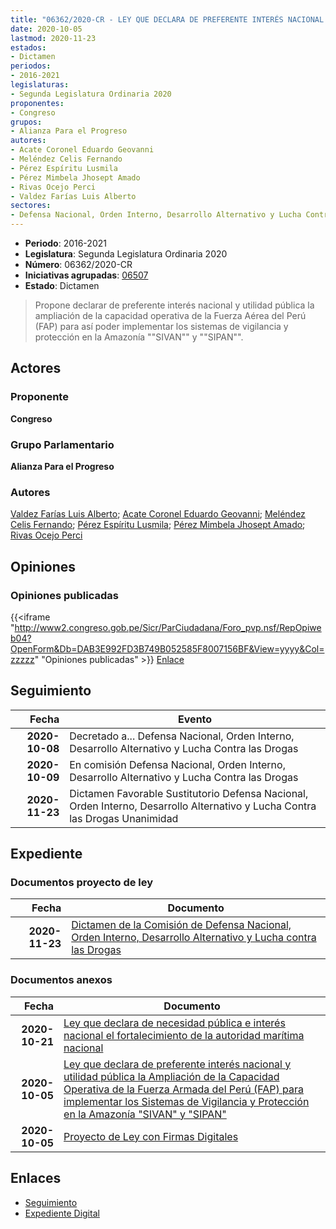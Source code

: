 ```yaml
---
title: "06362/2020-CR - LEY QUE DECLARA DE PREFERENTE INTERÉS NACIONAL Y UTILIDAD PÚBLICA LA AMPLIACIÓN DE LA CAPACIDAD OPERATIVA DE LA FUERZA AÉREA DEL PERÚ (FAP) PARA IMPLEMENTAR LOS SISTEMAS DE VIGILANCIA Y PROTECCIÓN EN LA AMAZONÍA 'SIVAN' Y 'SIPAN'."
date: 2020-10-05
lastmod: 2020-11-23
estados:
- Dictamen
periodos:
- 2016-2021
legislaturas:
- Segunda Legislatura Ordinaria 2020
proponentes:
- Congreso
grupos:
- Alianza Para el Progreso
autores:
- Acate Coronel Eduardo Geovanni
- Meléndez Celis Fernando
- Pérez Espíritu Lusmila
- Pérez Mimbela Jhosept Amado
- Rivas Ocejo Perci
- Valdez Farías Luis Alberto
sectores:
- Defensa Nacional, Orden Interno, Desarrollo Alternativo y Lucha Contra las Drogas
---
```

- **Periodo**: 2016-2021
- **Legislatura**: Segunda Legislatura Ordinaria 2020
- **Número**: 06362/2020-CR
- **Iniciativas agrupadas**: [06507](../../06500/06507)
- **Estado**: Dictamen

> Propone declarar de preferente interés nacional y utilidad pública la ampliación de la capacidad operativa de la Fuerza Aérea del Perú (FAP) para así poder implementar los sistemas de vigilancia y protección en la Amazonía ""SIVAN"" y ""SIPAN"".


## Actores

### Proponente

**Congreso**

### Grupo Parlamentario

**Alianza Para el Progreso**

### Autores

[Valdez Farías Luis Alberto](mailto:mailto:lvaldez@congreso.gob.pe); [Acate Coronel Eduardo Geovanni](mailto:mailto:eacate@congreso.gob.pe); [Meléndez Celis Fernando](mailto:mailto:fmelendez@congreso.gob.pe); [Pérez Espíritu Lusmila](mailto:mailto:lperez@congreso.gob.pe); [Pérez Mimbela Jhosept Amado](mailto:mailto:jperezm@congreso.gob.pe); [Rivas Ocejo Perci](mailto:mailto:privas@congreso.gob.pe)

## Opiniones

### Opiniones publicadas

{{<iframe "http://www2.congreso.gob.pe/Sicr/ParCiudadana/Foro_pvp.nsf/RepOpiweb04?OpenForm&Db=DAB3E992FD3B749B052585F8007156BF&View=yyyy&Col=zzzzz" "Opiniones publicadas" >}}
[Enlace](http://www2.congreso.gob.pe/Sicr/ParCiudadana/Foro_pvp.nsf/RepOpiweb04?OpenForm&Db=DAB3E992FD3B749B052585F8007156BF&View=yyyy&Col=zzzzz)


## Seguimiento

| Fecha | Evento |
|------:|--------|
| **2020-10-08** | Decretado a... Defensa Nacional, Orden Interno, Desarrollo Alternativo y Lucha Contra las Drogas |
| **2020-10-09** | En comisión Defensa Nacional, Orden Interno, Desarrollo Alternativo y Lucha Contra las Drogas |
| **2020-11-23** | Dictamen Favorable Sustitutorio Defensa Nacional, Orden Interno, Desarrollo Alternativo y Lucha Contra las Drogas Unanimidad |

## Expediente

### Documentos proyecto de ley

| Fecha | Documento |
|------:|-----------|
| **2020-11-23** | [Dictamen de la Comisión de Defensa Nacional, Orden Interno, Desarrollo Alternativo y Lucha contra las Drogas](http://www.leyes.congreso.gob.pe/Documentos/2016_2021/Dictamenes/Proyectos_de_Ley/06362DC07MAY20201123.pdf) |

### Documentos anexos

| Fecha | Documento |
|------:|-----------|
| **2020-10-21** | [Ley que declara de necesidad pública e interés nacional el fortalecimiento de la autoridad marítima nacional](http://www.leyes.congreso.gob.pe/Documentos/2016_2021/Proyectos_de_Ley_y_de_Resoluciones_Legislativas/PL06507-20201021.pdf) |
| **2020-10-05** | [Ley que declara de preferente interés nacional y utilidad pública la Ampliación de la Capacidad Operativa de la Fuerza Armada del Perú (FAP) para implementar los Sistemas de Vigilancia y Protección en la Amazonía "SIVAN" y "SIPAN"](https://leyes.congreso.gob.pe/Documentos/2016_2021/Proyectos_de_Ley_y_de_Resoluciones_Legislativas/PL06362-20201005.pdf) |
| **2020-10-05** | [Proyecto de Ley con Firmas Digitales](http://www.leyes.congreso.gob.pe/Documentos/2016_2021/Proyectos_de_Ley_y_de_Resoluciones_Legislativas/Proyectos_Firmas_digitales/PL06355.pdf) |

## Enlaces

- [Seguimiento](http://www2.congreso.gob.pe/Sicr/TraDocEstProc/CLProLey2016.nsf/f7fff46988ca05b1052578e100829cc7/e438aaa02b531e0b052585f90080d694?OpenDocument)
- [Expediente Digital](http://www2.congreso.gob.pe/Sicr/TraDocEstProc/Expvirt_2011.nsf/visbusqptramdoc1621/06362?opendocument)

